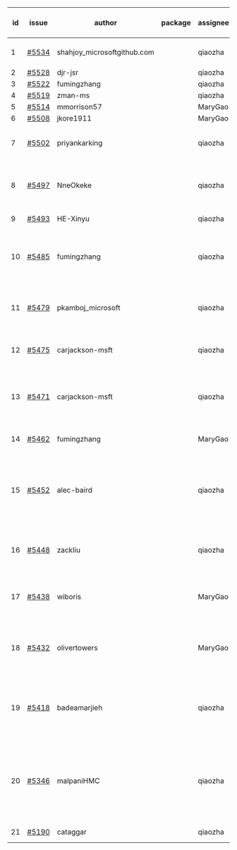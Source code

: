 | id | issue | author | package | assignee | bot advice | created date of issue | target release date | date from target |
| ------ | ------ | ------ | ------ | ------ | ------ | ------ | ------ | :-----: |
| 1 | [#5534](https://github.com/Azure/sdk-release-request/issues/5534) | shahjoy_microsoftgithub.com |  | qiaozha | Attention to inconsistent tag. | 09-25 | 10-25 |  |
| 2 | [#5528](https://github.com/Azure/sdk-release-request/issues/5528) | djr-jsr |  | qiaozha | new issue. | 09-25 | 10-25 |  |
| 3 | [#5522](https://github.com/Azure/sdk-release-request/issues/5522) | fumingzhang |  | qiaozha | new issue. | 09-24 | 10-24 |  |
| 4 | [#5519](https://github.com/Azure/sdk-release-request/issues/5519) | zman-ms |  | qiaozha | new issue. | 09-24 | 10-25 |  |
| 5 | [#5514](https://github.com/Azure/sdk-release-request/issues/5514) | mmorrison57 |  | MaryGao | new issue. | 09-18 | 10-25 |  |
| 6 | [#5508](https://github.com/Azure/sdk-release-request/issues/5508) | jkore1911 |  | MaryGao | new issue. | 09-16 | 10-24 |  |
| 7 | [#5502](https://github.com/Azure/sdk-release-request/issues/5502) | priyankarking |  | qiaozha | close to release date. HoldOn. | 09-13 | 09-27 | 0 |
| 8 | [#5497](https://github.com/Azure/sdk-release-request/issues/5497) | NneOkeke |  | qiaozha | close to release date. FirstBeta. TypeSpec. | 09-13 | 09-27 | 0 |
| 9 | [#5493](https://github.com/Azure/sdk-release-request/issues/5493) | HE-Xinyu |  | qiaozha | new comment. | 09-13 | 10-24 |  |
| 10 | [#5485](https://github.com/Azure/sdk-release-request/issues/5485) | fumingzhang |  | qiaozha | close to release date. Attention to inconsistent tag. | 09-12 | 09-26 | -1 |
| 11 | [#5479](https://github.com/Azure/sdk-release-request/issues/5479) | pkamboj_microsoft |  | qiaozha | new comment. close to release date. | 09-10 | 09-26 | -1 |
| 12 | [#5475](https://github.com/Azure/sdk-release-request/issues/5475) | carjackson-msft |  | qiaozha | new issue. close to release date. | 09-09 | 09-27 | 0 |
| 13 | [#5471](https://github.com/Azure/sdk-release-request/issues/5471) | carjackson-msft |  | qiaozha | close to release date. Attention to inconsistent tag. | 09-09 | 09-27 | 0 |
| 14 | [#5462](https://github.com/Azure/sdk-release-request/issues/5462) | fumingzhang |  | MaryGao | close to release date. | 09-02 | 09-26 | -1 |
| 15 | [#5452](https://github.com/Azure/sdk-release-request/issues/5452) | alec-baird |  | qiaozha | new comment. close to release date. Attention to inconsistent tag. | 08-30 | 09-27 | 0 |
| 16 | [#5448](https://github.com/Azure/sdk-release-request/issues/5448) | zackliu |  | qiaozha | multi readme link! close to release date. | 08-26 | 09-26 | -1 |
| 17 | [#5438](https://github.com/Azure/sdk-release-request/issues/5438) | wiboris |  | MaryGao | new comment. close to release date. | 08-22 | 09-27 | 0 |
| 18 | [#5432](https://github.com/Azure/sdk-release-request/issues/5432) | olivertowers |  | MaryGao | close to release date. FirstGA. HoldOn. TypeSpec. | 08-19 | 09-27 | 0 |
| 19 | [#5418](https://github.com/Azure/sdk-release-request/issues/5418) | badeamarjieh |  | qiaozha | new comment. close to release date. FirstBeta. TypeSpec. | 08-12 | 09-26 | -1 |
| 20 | [#5346](https://github.com/Azure/sdk-release-request/issues/5346) | malpaniHMC |  | qiaozha | new comment. close to release date. Attention to inconsistent tag. HoldOn. | 07-18 | 09-26 | -1 |
| 21 | [#5190](https://github.com/Azure/sdk-release-request/issues/5190) | cataggar |  | qiaozha | new comment. | 05-08 | 06-25 |  |
